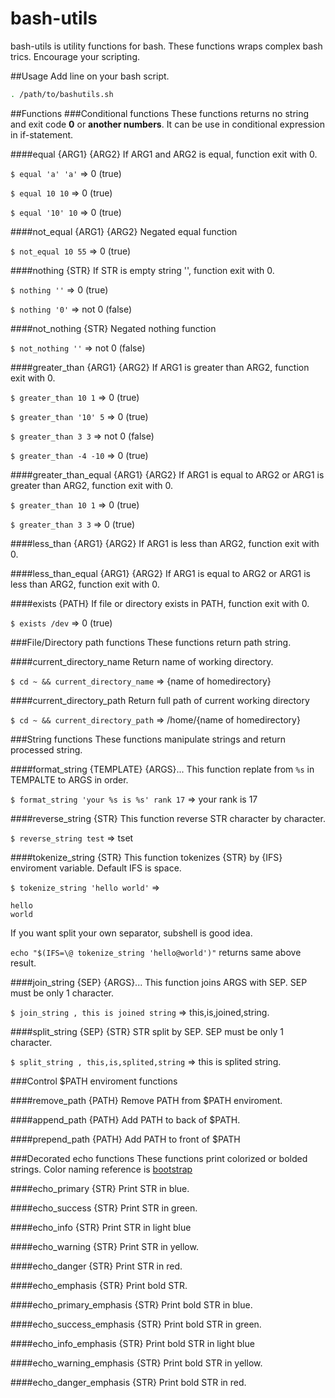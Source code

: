 bash-utils
==========

bash-utils is utility functions for bash.
These functions wraps complex bash trics.
Encourage your scripting.

##Usage
Add line on your bash script.

```bash
. /path/to/bashutils.sh
```

##Functions
###Conditional functions
These functions returns no string and exit code __0__ or __another numbers__.
It can be use in conditional expression in if-statement.

####equal {ARG1} {ARG2}
If ARG1 and ARG2 is equal, function exit with 0.

`$ equal 'a' 'a'` => 0 (true)

`$ equal 10 10` => 0 (true)

`$ equal '10' 10` => 0 (true)

####not_equal {ARG1} {ARG2}
Negated equal function

`$ not_equal 10 55` => 0 (true)

####nothing {STR}
If STR is empty string '', function exit with 0.

`$ nothing ''` => 0 (true)

`$ nothing '0'` => not 0 (false)

####not_nothing {STR}
Negated nothing function

`$ not_nothing ''` => not 0 (false)

####greater_than {ARG1} {ARG2}
If ARG1 is greater than ARG2, function exit with 0.

`$ greater_than 10 1` => 0 (true)

`$ greater_than '10' 5` => 0 (true)

`$ greater_than 3 3` => not 0 (false)

`$ greater_than -4 -10` => 0 (true)

####greater_than_equal {ARG1} {ARG2}
If ARG1 is equal to ARG2 or ARG1 is greater than ARG2, function exit with 0.

`$ greater_than 10 1` => 0 (true)

`$ greater_than 3 3` => 0 (true)

####less_than {ARG1} {ARG2}
If ARG1 is less than ARG2, function exit with 0.

####less_than_equal {ARG1} {ARG2}
If ARG1 is equal to ARG2 or ARG1 is less than ARG2, function exit with 0.

####exists {PATH}
If file or directory exists in PATH, function exit with 0.

`$ exists /dev` => 0 (true)



###File/Directory path functions
These functions return path string.

####current_directory_name
Return name of working directory.

`$ cd ~ && current_directory_name` => {name of homedirectory}

####current_directory_path
Return full path of current working directory

`$ cd ~ && current_directory_path` => /home/{name of homedirectory}



###String functions
These functions manipulate strings and return processed string.

####format_string {TEMPLATE} {ARGS}...
This function replate from `%s` in TEMPALTE to ARGS in order.

`$ format_string 'your %s is %s' rank 17` => your rank is 17

####reverse_string {STR}
This function reverse STR character by character.

`$ reverse_string test` => tset

####tokenize_string {STR}
This function tokenizes {STR} by {IFS} enviroment variable.
Default IFS is space.

`$ tokenize_string 'hello world'` =>

```
hello
world
```

If you want split your own separator, subshell is good idea.

`echo "$(IFS=\@ tokenize_string 'hello@world')"` returns same above result.

####join_string {SEP} {ARGS}...
This function joins ARGS with SEP.
SEP must be only 1 character.

`$ join_string , this is joined string` => this,is,joined,string.

####split_string {SEP} {STR}
STR split by SEP.
SEP must be only 1 character.

`$ split_string , this,is,splited,string` => this is splited string.



###Control $PATH enviroment functions

####remove_path {PATH}
Remove PATH from $PATH enviroment.

####append_path {PATH}
Add PATH to back of $PATH.

####prepend_path {PATH}
Add PATH to front of $PATH



###Decorated echo functions
These functions print colorized or bolded strings.
Color naming reference is [bootstrap](http://getbootstrap.com/css/)

####echo_primary {STR}
Print STR in blue.

####echo_success {STR}
Print STR in green.

####echo_info {STR}
Print STR in light blue

####echo_warning {STR}
Print STR in yellow.

####echo_danger {STR}
Print STR in red.

####echo_emphasis {STR}
Print bold STR.

####echo_primary_emphasis {STR}
Print bold STR in blue.

####echo_success_emphasis {STR}
Print bold STR in green.

####echo_info_emphasis {STR}
Print bold STR in light blue

####echo_warning_emphasis {STR}
Print bold STR in yellow.

####echo_danger_emphasis {STR}
Print bold STR in red.
